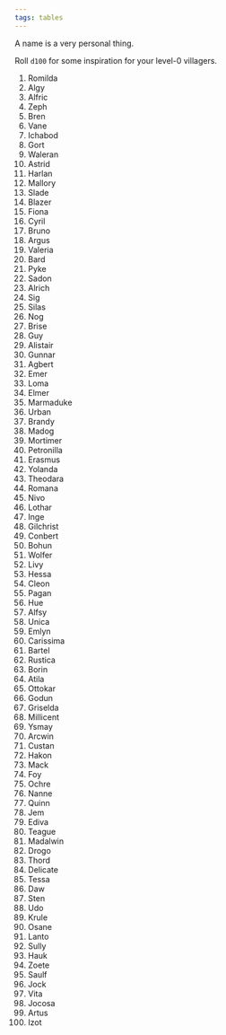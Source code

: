 ```yaml
---
tags: tables
---
```

A name is a very personal thing.

Roll <code class="language-plaintext highlighter-rouge">d100</code> for some inspiration for your level-0 villagers.

<ol>
<li>Romilda</li>
<li>Algy</li>
<li>Alfric</li>
<li>Zeph</li>
<li>Bren</li>
<li>Vane</li>
<li>Ichabod</li>
<li>Gort</li>
<li>Waleran</li>
<li>Astrid</li>
<li>Harlan</li>
<li>Mallory</li>
<li>Slade</li>
<li>Blazer</li>
<li>Fiona</li>
<li>Cyril</li>
<li>Bruno</li>
<li>Argus</li>
<li>Valeria</li>
<li>Bard</li>
<li>Pyke</li>
<li>Sadon</li>
<li>Alrich</li>
<li>Sig</li>
<li>Silas</li>
<li>Nog</li>
<li>Brise</li>
<li>Guy</li>
<li>Alistair</li>
<li>Gunnar</li>
<li>Agbert</li>
<li>Emer</li>
<li>Loma</li>
<li>Elmer</li>
<li>Marmaduke</li>
<li>Urban</li>
<li>Brandy</li>
<li>Madog</li>
<li>Mortimer</li>
<li>Petronilla</li>
<li>Erasmus</li>
<li>Yolanda</li>
<li>Theodara</li>
<li>Romana</li>
<li>Nivo</li>
<li>Lothar</li>
<li>Inge</li>
<li>Gilchrist</li>
<li>Conbert</li>
<li>Bohun</li>
<li>Wolfer</li>
<li>Livy</li>
<li>Hessa</li>
<li>Cleon</li>
<li>Pagan</li>
<li>Hue</li>
<li>Alfsy</li>
<li>Unica</li>
<li>Emlyn</li>
<li>Carissima</li>
<li>Bartel</li>
<li>Rustica</li>
<li>Borin</li>
<li>Atila</li>
<li>Ottokar</li>
<li>Godun</li>
<li>Griselda</li>
<li>Millicent</li>
<li>Ysmay</li>
<li>Arcwin</li>
<li>Custan</li>
<li>Hakon</li>
<li>Mack</li>  
<li>Foy</li>
<li>Ochre</li>
<li>Nanne</li>
<li>Quinn</li>
<li>Jem</li>
<li>Ediva</li>
<li>Teague</li>
<li>Madalwin</li>
<li>Drogo</li>
<li>Thord</li>
<li>Delicate</li>
<li>Tessa</li>
<li>Daw</li>
<li>Sten</li>
<li>Udo</li>
<li>Krule</li>
<li>Osane</li>
<li>Lanto</li>
<li>Sully</li>
<li>Hauk</li>
<li>Zoete</li>
<li>Saulf</li>
<li>Jock</li>
<li>Vita</li>
<li>Jocosa</li>
<li>Artus</li>
<li>Izot</li>

</ol>
